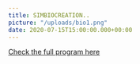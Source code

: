 ```yaml
---
title: SIMBIOCREATION..
picture: "/uploads/bio1.png"
date: 2020-07-15T15:00:00.000+00:00
---
```


[Check the full program here](https://fabxmembers.fabevent.org/events/simbioceacionk-rilla-session-2)
